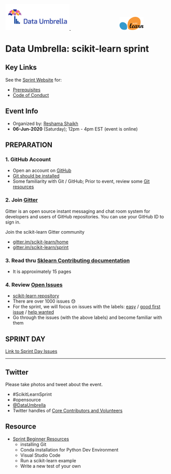 
<p float="left">
 <a href="https://www.dataumbrella.org" target="_blank"> <img src="images/full logo-transparent copy.png" height="40%" width="40%" /> </a>
  <img  width="150" />
   <a href="https://github.com/scikit-learn" target="_blank"> <img src="images/scikit-learn-logo-notext.png" width="15%" height="20%" />  </a>
</p>

# Data Umbrella: scikit-learn sprint

## Key Links
See the [Sprint Website](https://sites.google.com/view/nyc-2020-scikit-sprint/home) for:  
- [Prerequisites](https://sites.google.com/view/nyc-2020-scikit-sprint/home)
- [Code of Conduct](https://www.dataumbrella.org/about/code-of-conduct)


## Event Info
- Organized by: [Reshama Shaikh](https://www.twitter.com/reshamas)
- **06-Jun-2020** (Saturday); 12pm - 4pm EST (event is online)

## PREPARATION

### 1.  GitHub Account
- Open an account on [GitHub](https://github.com/)
- [Git should be installed](https://git-scm.com/book/en/v2/Getting-Started-Installing-Git)
- Some familiarity with Git / GitHub; Prior to event, review some [Git resources](https://github.com/reshamas/git-intro-workshop/blob/master/extra_resources/resource_git_tutorials.md) 

### 2.  Join [Gitter](https://gitter.im)
Gitter is an open source instant messaging and chat room system for developers and users of GitHub repositories.  You can use your GitHub ID to sign in. 

Join the scikit-learn Gitter community
* [gitter.im/scikit-learn/home](https://gitter.im/scikit-learn/home)
* [gitter.im/scikit-learn/sprint](https://gitter.im/scikit-learn/sprint)

### 3.  Read thru [Sklearn Contributing documentation](http://scikit-learn.org/stable/developers/contributing.html)
* It is approximately 15 pages

### 4.  Review [Open Issues](https://github.com/scikit-learn/scikit-learn/issues) 
* [scikit-learn repository](https://github.com/scikit-learn/scikit-learn)
* There are over 1000 issues :sweat:
* For the sprint, we will focus on issues with the labels: [easy](https://github.com/scikit-learn/scikit-learn/issues?q=is%3Aissue+is%3Aopen+label%3AEasy) / [good first issue](https://github.com/scikit-learn/scikit-learn/issues?q=is%3Aissue+is%3Aopen+label%3A"good+first+issue") / [help wanted](https://github.com/scikit-learn/scikit-learn/issues?q=is%3Aissue+is%3Aopen+label%3A"help+wanted")
* Go through the issues (with the above labels) and become familiar with them 

## SPRINT DAY
[Link to Sprint Day Issues](https://github.com/data-umbrella/2020-sklearn-sprint/projects/1)

---

## Twitter
Please take photos and tweet about the event.
- #ScikitLearnSprint
- #opensource
- [@DataUmbrella](https://twitter.com/DataUmbrella)
- Twitter handles of [Core Contributors and Volunteers](https://sites.google.com/view/nyc-2020-scikit-sprint/organizers)


## Resource
- [Sprint Beginner Resources](https://github.com/scikit-learn-inria-fondation/ParisSprintJanuary2020/blob/master/workshop.md) 
  - installing Git
  - Conda installation for Python Dev Environment
  - Visual Studio Code
  - Run a scikit-learn example
  - Write a new test of your own

